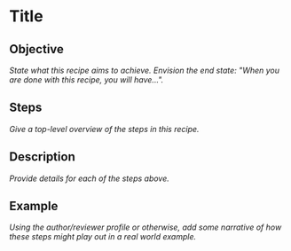 # Title

## Objective

_State what this recipe aims to achieve. Envision the end state: "When you are
done with this recipe, you will have..."._

## Steps

_Give a top-level overview of the steps in this recipe._

## Description

_Provide details for each of the steps above._

## Example

_Using the author/reviewer profile or otherwise, add some narrative of how
these steps might play out in a real world example._
